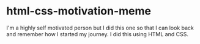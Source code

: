 # html-css-motivation-meme
I'm a highly self motivated person but I did this one so that I can look back and remember how I started my journey. I did this using HTML and CSS.
